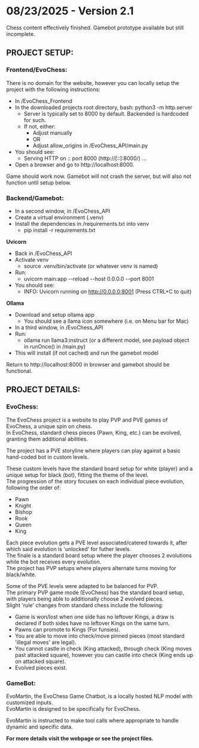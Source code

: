 # **08/23/2025 - Version 2.1**

Chess content effectively finished. Gamebot prototype available but still incomplete. 

## **PROJECT SETUP:**

### **Frontend/EvoChess:**

There is no domain for the website, however you can locally setup the project with the following instructions:

- In /EvoChess_Frontend
- In the downloaded projects root directory, bash: python3 -m http.server
  - Server is typically set to 8000 by default. Backended is hardcoded for such.  
  - If not, either:  
    - Adjust manually
    - OR
    - Adjust allow_origins in /EvoChess_API/main.py
- You should see:
  - Serving HTTP on :: port 8000 (http://[::]:8000/) ...
- Open a browser and go to http://localhost:8000.  

Game should work now. Gamebot will not crash the server, but will also not function until setup below.

### **Backend/Gamebot:**

- In a second window, in /EvoChess_API
- Create a virtual environment (.venv)
- Install the dependencies in /requirements.txt into venv
  - pip install -r requirements.txt

**Uvicorn**
- Back in /EvoChess_API
- Activate venv
  - source .venv/bin/activate (or whatever venv is named)
- Run:
  - uvicorn main:app --reload --host 0.0.0.0 --port 8001
- You should see:
  - INFO:     Uvicorn running on http://0.0.0.0:8001 (Press CTRL+C to quit)

**Ollama**
- Download and setup ollama app
  - You should see a llama icon somewhere (i.e. on Menu bar for Mac)
- In a third window, in /EvoChess_API
- Run:
  - ollama run llama3:instruct (or a different model, see payload object in runOnce() in /main.py)
- This will install (if not cached) and run the gamebot model

Return to http://localhost:8000 in browser and gamebot should be functional.


## **PROJECT DETAILS:**  

### **EvoChess:**

The EvoChess project is a website to play PVP and PVE games of EvoChess, a unique spin on chess.  
In EvoChess, standard chess pieces (Pawn, King, etc.) can be evolved, granting them additional abilities.  

The project has a PVE storyline where players can play against a basic hand-coded bot in custom levels.  

These custom levels have the standard board setup for white (player) and a unique setup for black (bot), fitting the theme of the level.  
The progression of the story focuses on each individual piece evolution, following the order of: 
- Pawn 
- Knight
- Bishop
- Rook
- Queen
- King  

Each piece evolution gets a PVE level associated/catered towards it, after which said evolution is 'unlocked' for futher levels.  
The finale is a standard board setup where the player chooses 2 evolutions while the bot receives every evolution.  
The project has PVP setups where players alternate turns moving for black/white.  

Some of the PVE levels were adapted to be balanced for PVP.  
The primary PVP game mode (EvoChess) has the standard board setup, with players being able to additionally choose 2 evolved pieces.  
Slight 'rule' changes from standard chess include the following:  

- Game is won/lost when one side has no leftover Kings, a draw is declared if both sides have no leftover Kings on the same turn.  
- Pawns can promote to Kings (For funsies).  
- You are able to move into check/move pinned pieces (most standard 'illegal moves' are legal).  
- You cannot castle in check (King attacked), through check (King moves past attacked square), however you can castle into check (King ends up on attacked square).  
- Evolved pieces exist.   

### **GameBot:**

EvoMartin, the EvoChess Game Chatbot, is a locally hosted NLP model with customized inputs.  
EvoMartin is designed to be specifically for EvoChess.  

EvoMartin is instructed to make tool calls where appropriate to handle dynamic and specific data. 

**For more details visit the webpage or see the project files.**